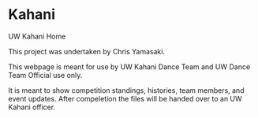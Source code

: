 # Kahani
UW Kahani Home

This project was undertaken by Chris Yamasaki.

This webpage is meant for use by UW Kahani Dance Team and UW Dance Team Official use only. 

It is meant to show competition standings, histories, team members, and event updates. After compeletion the files will be handed over to an UW Kahani officer.
